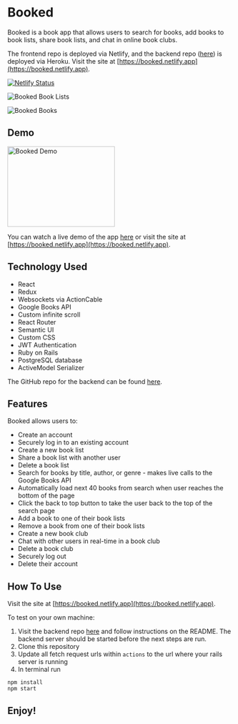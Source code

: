 # Booked

Booked is a book app that allows users to search for books, add books to book lists, share book lists, and chat in online book clubs.

The frontend repo is deployed via Netlify, and the backend repo ([here](https://github.com/aresnik11/booked-backend)) is deployed via Heroku. Visit the site at [https://booked.netlify.app](https://booked.netlify.app).

[![Netlify Status](https://api.netlify.com/api/v1/badges/73e38dc7-1ee2-4cf8-baf2-52821da94970/deploy-status)](https://app.netlify.com/sites/booked/deploys)

![Booked Book Lists](https://user-images.githubusercontent.com/8761638/69598792-924b9180-0fd8-11ea-9500-6134ad2ead10.png)

![Booked Books](https://user-images.githubusercontent.com/8761638/69598794-94adeb80-0fd8-11ea-834f-5dd299b52a67.png)

## Demo

<a href="http://www.youtube.com/watch?feature=player_embedded&v=ufUUwquSsTg
" target="_blank"><img src="http://img.youtube.com/vi/ufUUwquSsTg/0.jpg" 
alt="Booked Demo" width="240" height="180" /></a>

You can watch a live demo of the app [here](https://youtu.be/ufUUwquSsTg) or visit the site at [https://booked.netlify.app](https://booked.netlify.app).

## Technology Used

* React
* Redux
* Websockets via ActionCable
* Google Books API
* Custom infinite scroll
* React Router
* Semantic UI
* Custom CSS
* JWT Authentication
* Ruby on Rails
* PostgreSQL database
* ActiveModel Serializer

The GitHub repo for the backend can be found [here](https://github.com/aresnik11/booked-backend).

## Features

Booked allows users to:

* Create an account
* Securely log in to an existing account
* Create a new book list
* Share a book list with another user
* Delete a book list
* Search for books by title, author, or genre - makes live calls to the Google Books API
* Automatically load next 40 books from search when user reaches the bottom of the page
* Click the back to top button to take the user back to the top of the search page
* Add a book to one of their book lists
* Remove a book from one of their book lists
* Create a new book club
* Chat with other users in real-time in a book club
* Delete a book club
* Securely log out
* Delete their account

## How To Use

Visit the site at [https://booked.netlify.app](https://booked.netlify.app).

To test on your own machine:
1. Visit the backend repo [here](https://github.com/aresnik11/booked-backend) and follow instructions on the README. The backend server should be started before the next steps are run.
2. Clone this repository
3. Update all fetch request urls within `actions` to the url where your rails server is running
4. In terminal run
```
npm install
npm start
```

## Enjoy!
